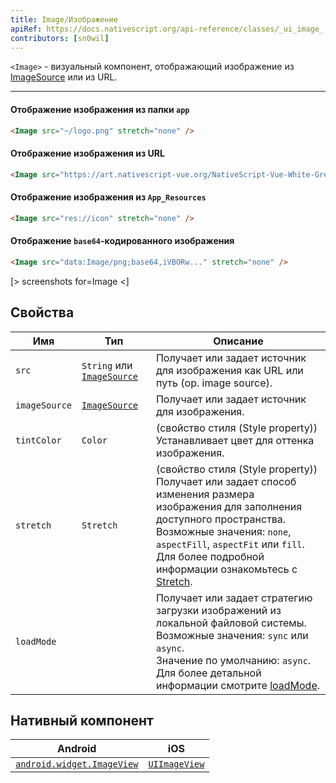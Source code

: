```yaml
---
title: Image/Изображение
apiRef: https://docs.nativescript.org/api-reference/classes/_ui_image_.image
contributors: [sn0wil]
---
```


`<Image>` - визуальный компонент, отображающий изображение из [ImageSource](https://docs.nativescript.org/api-reference/modules/_image_source_) или из URL.

---

#### Отображение изображения из папки `app`

```html
<Image src="~/logo.png" stretch="none" />
```

#### Отображение изображения из URL

```html
<Image src="https://art.nativescript-vue.org/NativeScript-Vue-White-Green.png" stretch="none" />
```

#### Отображение изображения из `App_Resources`

```html
<Image src="res://icon" stretch="none" />
```

#### Отображение `base64`-кодированного изображения

```html
<Image src="data:Image/png;base64,iVBORw..." stretch="none" />
```

[> screenshots for=Image <]

## Свойства

| Имя | Тип | Описание |
|------|------|-------------|
| `src` | `String` или [`ImageSource`](https://docs.nativescript.org/api-reference/modules/_image_source_) | Получает или задает источник для изображения как URL или путь (ор. image source).
|`imageSource` | [`ImageSource`](https://docs.nativescript.org/api-reference/modules/_image_source_) | Получает или задает источник для изображения.
| `tintColor` | `Color` | (свойство стиля (Style property)) Устанавливает цвет для оттенка изображения.
| `stretch` | `Stretch` | (свойство стиля (Style property)) Получает или задает способ изменения размера изображения для заполнения доступного пространства.<br/>Возможные значения: `none`, `aspectFill`, `aspectFit` или `fill`.<br/>Для более подробной информации ознакомьтесь с [Stretch](https://docs.nativescript.org/api-reference/modules/_ui_enums_.stretch). 
| `loadMode` | | Получает или задает стратегию загрузки изображений из локальной файловой системы.<br/>Возможные значения: `sync` или `async`.<br/>Значение по умолчанию: `async`.<br/>Для более детальной информации смотрите [loadMode](https://docs.nativescript.org/api-reference/classes/_ui_image_.image#loadmode).

## Нативный компонент

| Android | iOS |
|---------|-----|
| [`android.widget.ImageView`](https://developer.android.com/reference/android/widget/ImageView.html) | [`UIImageView`](https://developer.apple.com/documentation/uikit/uiimageview)